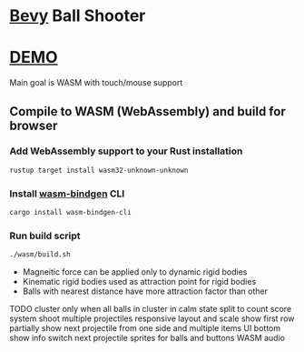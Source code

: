 # [Bevy](https://bevyengine.org/) Ball Shooter

# [DEMO](https://volodalexey.github.io/bevy-wasm-ball-shooter/)

Main goal is WASM with touch/mouse support

## Compile to WASM (WebAssembly) and build for browser

### Add WebAssembly support to your Rust installation
```sh
rustup target install wasm32-unknown-unknown
```

### Install [wasm-bindgen](https://github.com/rustwasm/wasm-bindgen) CLI
```sh
cargo install wasm-bindgen-cli
```

### Run build script

```sh
./wasm/build.sh
```

- Magneitic force can be applied only to dynamic rigid bodies
- Kinematic rigid bodies used as attraction point for rigid bodies
- Balls with nearest distance have more attraction factor than other

TODO
cluster only when all balls in cluster in calm state
split to count score system
shoot multiple projectiles
responsive layout and scale
show first row partially
show next projectile from one side and multiple items
UI bottom show info
switch next projectile
sprites for balls and buttons
WASM audio